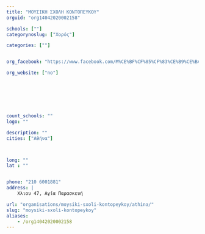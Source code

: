 ```yaml
---
title: "ΜΟΥΣΙΚΗ ΣΧΟΛΗ ΚΟΝΤΟΠΕΥΚΟΥ"
orguid: "org14042020002158"

schools: [""]
categorynoslug: ["Χορός"]

categories: [""]


org_facebook: "https://www.facebook.com/M%CE%BF%CF%85%CF%83%CE%B9%CE%BA%CE%AE-%CE%A3%CF%87%CE%BF%CE%BB%CE%AE-%CE%9A%CE%BF%CE%BD%CF%84%CF%8C%CF%80%CE%B5%CF%85%CE%BA%CE%BF%CF%85-922943871098705/"

org_website: ["no"]







count_schools: ""
logo: ""

description: ""
cities: ["Αθήνα"]



long: ""
lat : ""


phone: "210 6001881"
address: |
    Χλιου 47, Αγία Παρασκευή

url: "organisations/moysiki-sxoli-kontopeykoy/athina/"
slug: "moysiki-sxoli-kontopeykoy"
aliases:
    - /org14042020002158
---
```



